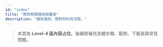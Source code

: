 ```yaml
---
id: "index"
title: "應對稅務稽核與審查"
description: "稽核通知、應對材料與流程。"
---
```


> 本頁為 **Level-4 區內容占位**。後續將補充具體步驟、範例、下載表與常見問題。

